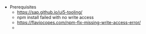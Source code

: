 - Prerequisites
  - https://sap.github.io/ui5-tooling/
  - npm install failed with no write access
  - https://flaviocopes.com/npm-fix-missing-write-access-error/
  - 